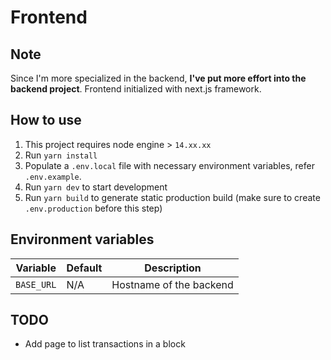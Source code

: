 # Frontend

## Note

Since I'm more specialized in the backend, **I've put more effort into the backend project**. Frontend initialized with next.js framework.

## How to use

1. This project requires node engine > `14.xx.xx`
1. Run `yarn install`
1. Populate a `.env.local` file with necessary environment variables, refer `.env.example`.
1. Run `yarn dev` to start development
1. Run `yarn build` to generate static production build (make sure to create `.env.production` before this step)

## Environment variables

| Variable   | Default | Description             |
| ---------- | ------- | ----------------------- |
| `BASE_URL` | N/A     | Hostname of the backend |

## TODO

- Add page to list transactions in a block
